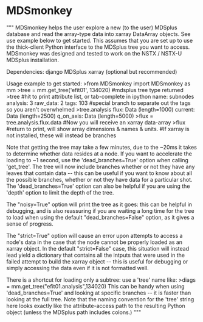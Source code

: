 # MDSmonkey
"""
MDSmonkey helps the user explore a new (to the user) MDSplus database and read
the array-type data into xarray DataArray objects. See use example below to get
started. This assumes that you are set up to use the thick-client Python
interface to the MDSplus tree you want to access. MDSmonkey was designed and
tested to work on the NSTX / NSTX-U MDSplus installation.

Dependencies:
    django
    MDSplus
    xarray (optional but recommended)

Usage example to get started:
    >from MDSmonkey import MDSmonkey as mm
    >tree = mm.get_tree('efit01', 134020) #mdsplus tree type returned
    >tree  #hit <Return> to print attribute list, or tab-complete in ipython
     name: subnodes
     analysis: 3
     raw_data: 2
     tags: 103 #special branch to separate out the tags so you aren't overwhelmed
    >tree.analysis
     flux: Data (length=1000)
     current: Data (length=2500)
     q_on_axis: Data (length=5000)
    >flux = tree.analysis.flux.data #Now you will receive an xarray data-array
    >flux #return to print, will show array dimensions & names & units.
          #If xarray is not installed, these will instead be branches
          
Note that getting the tree may take a few minutes, due to the ~20ms it takes to
determine whether data resides at a node.  If you want to accelerate the loading
to ~1 second, use the 'dead_branches=True' option when calling 'get_tree'.
The tree will now include branches whether or not they have any leaves that 
contain data -- this can be useful if you want to know about all the possible 
branches, whether or not they have data for a particular shot. The
 'dead_branches=True' option can also be helpful if you are using the 'depth' 
 option to limit the depth of the tree.
 
The "noisy=True" option will print the tree as it goes: this can be helpful in
debugging, and is also reassuring if you are waiting a long time for the tree
to load when using the default "dead_branches=False" option, as it gives a
sense of progress.

The "strict=True" option will cause an error upon attempts to access a node's 
data in the case that the node cannot be properly loaded as an xarray object.
In the default "strict=False" case, this situation will instead lead yield a
dictionary that contains all the intputs that were used in the failed attempt
to build the xarray object -- this is useful for debugging or simply accessing
the data even if it is not formatted well.

There is a shortcut for loading only a subtree: use a 'tree' name like:
    >diags = mm.get_tree("efit01.analysis",134020)
This can be handy when using 'dead_branches=True' and looking at specific 
branches -- it is faster than looking at the full tree. Note that the naming 
convention for the 'tree' string here looks exactly like the attribute-access
path to the resulting Python object (unless the MDSplus path includes colons.)
"""